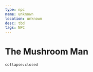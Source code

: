```yaml
---
type: npc
name: unknown
location: unknown
desc: tbd
tags: NPC
---
```


# The Mushroom Man 

```ad-ooc
collapse:closed
```